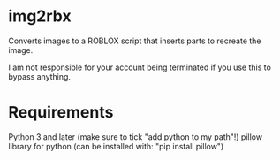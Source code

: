 # img2rbx
Converts images to a ROBLOX script that inserts parts to recreate the image.

I am not responsible for your account being terminated if you use this to bypass anything.

# Requirements
Python 3 and later (make sure to tick "add python to my path"!)
pillow library for python (can be installed with: "pip install pillow")
